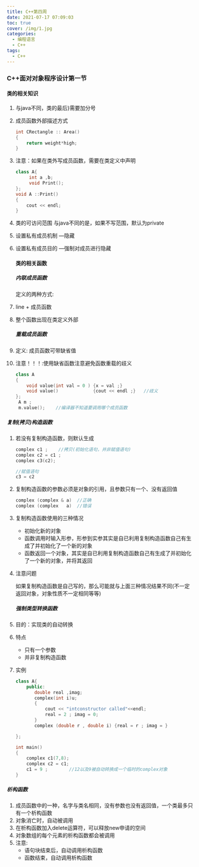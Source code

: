 ```yaml
---
title: C++第四周
date: 2021-07-17 07:09:03
toc: true
cover: /img/1.jpg
categories: 
  - 编程语言
  - C++
tags: 
  - C++
---
```


### C++面对对象程序设计第一节

#### 类的相关知识

1. 与java不同，类的最后}需要加分号

2. 成员函数外部描述方式<!-- more -->

   ```c++
   int CRectangle :: Area()
   {
       return weight*high;
   }
   ```

   

3. 注意：如果在类外写成员函数，需要在类定义中声明

   ```c++
   class A{
        int a ,b;
        void Print();
   };
   void A ::Print()
   {
       cout << endl;
   }
   ```

4. 类的可访问范围
   与java不同的是，如果不写范围，默认为private

5. 设置私有成员机制 —隐藏

6. 设置私有成员目的 —强制对成员进行隐藏

   #### 类的相关函数

   ##### 内联成员函数

   定义的两种方式:

7. line + 成员函数

8. 整个函数出现在类定义外部

   ##### 重载成员函数

9. 定义: 成员函数可带缺省值

10. 注意！！！:使用缺省函数注意避免函数重载的歧义

    ```c++
    class A
    {
        void value(int val = 0 ) {x = val ;}
        void value()             {cout << endl ;}   //歧义
    };
     A m ;
     m.value();    //编译器不知道要调用哪个成员函数
    ```

##### 复制(拷贝)构造函数

1. 若没有复制构造函数，则默认生成

   ```c++
   complex c1 ;    //拷贝(初始化语句，并非赋值语句)
   complex c2 = c1 ;
   complex c3(c2);
   
   //赋值语句
   c3 = c2
   ```

2. 复制构造函数的参数必须是对象的引用，且参数只有一个、没有返回值

   ```c++
   complex (complex & a)  //正确
   complex (complex   a)  //错误
   ```

3. 复制构造函数使用的三种情况

   - 初始化新的对象
   - 函数调用时输入形参，形参到实参其实是自已利用复制构造函数自己有生成了并初始化了一个新的对象
   - 函数返回一个对象，其实是自已利用复制构造函数自己有生成了并初始化了一个新的对象，并将其返回

4. 注意问题

   如果复制构造函数是自己写的，那么可能就与上面三种情况结果不同(不一定返回对象，对象性质不一定相同等等)

   ##### 强制类型转换函数

5. 目的：实现类的自动转换

6. 特点

   - 只有一个参数
   - 并非复制构造函数

7. 实例

   ```c++
   class A{
       public:
          double real ,imag;
          complex(int i)u;
          {
              cout << "intconstructor called"<<endl;
              real = 2 ; imag = 0;
          }
          complex (double r , double i) {real = r ; imag = }
   
   };
   
   int main()
   {
       complex c1(7,8);
       complex c2 = c1;
       c1 = 9 ;        //12以及9被自动转换成一个临时的complex对象
   }
   ```

##### 析构函数

1. 成员函数中的一种，名字与类名相同，没有参数也没有返回值，一个类最多只有一个析构函数
2. 对象消亡时，自动被调用
3. 在析构函数加入delete运算符，可以释放new申请的空间
4. 对象数组的每个元素的析构函数都会被调用
5. 注意:
   - 语句块结束后，自动调用析构函数
   - 函数结束，自动调用析构函数
